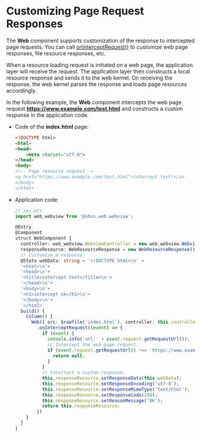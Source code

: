 # Customizing Page Request Responses


The **Web** component supports customization of the response to intercepted page requests. You can call [onInterceptRequest()](../reference/arkui-ts/ts-basic-components-web.md#oninterceptrequest9) to customize web page responses, file resource responses, etc.  


When a resource loading request is initiated on a web page, the application layer will receive the request. The application layer then constructs a local resource response and sends it to the web kernel. On receiving the response, the web kernel parses the response and loads page resources accordingly.


In the following example, the **Web** component intercepts the web page request **https://www.example.com/test.html** and constructs a custom response in the application code.


- Code of the **index.html** page:

  ```html
  <!DOCTYPE html>
  <html>
  <head>
      <meta charset="utf-8">
  </head>
  <body>
  <!-- Page resource request ->
  <a href="https://www.example.com/test.html">intercept test!</a>
  </body>
  </html>
  ```

- Application code:

  ```ts
  // xxx.ets
  import web_webview from '@ohos.web.webview';

  @Entry
  @Component
  struct WebComponent {
    controller: web_webview.WebviewController = new web_webview.WebviewController()
    responseResource: WebResourceResponse = new WebResourceResponse()
    // Customize a response.
    @State webData: string = '<!DOCTYPE html>\n' +
    '<html>\n'+
    '<head>\n'+
    '<title>intercept test</title>\n'+
    '</head>\n'+
    '<body>\n'+
    '<h1>intercept ok</h1>\n'+
    '</body>\n'+
    '</html>'
    build() {
      Column() {
        Web({ src: $rawfile('index.html'), controller: this.controller })
          .onInterceptRequest((event) => {
            if (event) {
              console.info('url:' + event.request.getRequestUrl());
              // Intercept the web page request.
              if (event.request.getRequestUrl() !== 'https://www.example.com/test.html') {
                return null;
              }
            }
            // Construct a custom response.
            this.responseResource.setResponseData(this.webData);
            this.responseResource.setResponseEncoding('utf-8');
            this.responseResource.setResponseMimeType('text/html');
            this.responseResource.setResponseCode(200);
            this.responseResource.setReasonMessage('OK');
            return this.responseResource;
          })
      }
    }
  }
  ```
